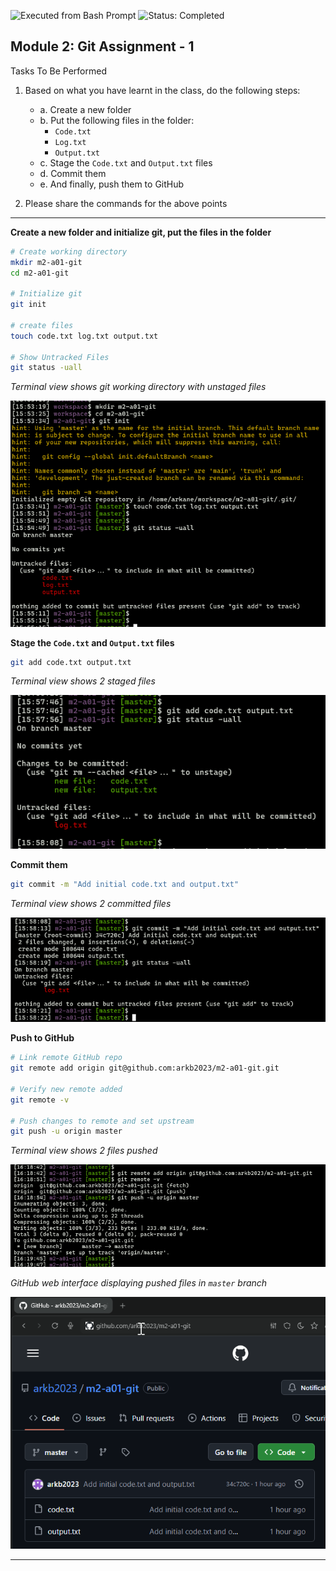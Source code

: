 ![Executed from Bash Prompt](https://img.shields.io/badge/Executed-Bash%20Prompt-green?logo=gnu-bash)
![Status: Completed](https://img.shields.io/badge/Status-Completed-brightgreen)

## Module 2: Git Assignment - 1

Tasks To Be Performed

1. Based on what you have learnt in the class, do the following steps:
    - a. Create a new folder
    - b. Put the following files in the folder:
        - `Code.txt`
        - `Log.txt`
        - `Output.txt`
    - c. Stage the `Code.txt` and `Output.txt` files
    - d. Commit them
    - e. And finally, push them to GitHub

2. Please share the commands for the above points


***

**Create a new folder and initialize git, put the files in the folder**
```bash
# Create working directory
mkdir m2-a01-git
cd m2-a01-git

# Initialize git
git init

# create files
touch code.txt log.txt output.txt

# Show Untracked Files
git status -uall
```
*Terminal view shows git working directory with unstaged files*  

![`Unstaged files`](images/01-git-working-directory-with-3-untracked-files.png)

**Stage the `Code.txt` and `Output.txt` files**
```bash
git add code.txt output.txt
```
*Terminal view shows 2 staged files*  

![`Two files stages`](images/02-git-2-staged-files.png)

**Commit them**
```bash
git commit -m "Add initial code.txt and output.txt"
```
*Terminal view shows 2 committed files*  

![`Commit files`](images/03-git-2-committed-files.png)


**Push to GitHub**
```bash
# Link remote GitHub repo
git remote add origin git@github.com:arkb2023/m2-a01-git.git

# Verify new remote added
git remote -v

# Push changes to remote and set upstream
git push -u origin master
```

*Terminal view shows 2 files pushed*  

![`Push files to GitHub`](images/04-git-push.png)


*GitHub web interface displaying pushed files in `master` branch*

![`GitHub web interface displaying the new files`](images/05-master-branch-shows-pushed-files-github-view.png)

---